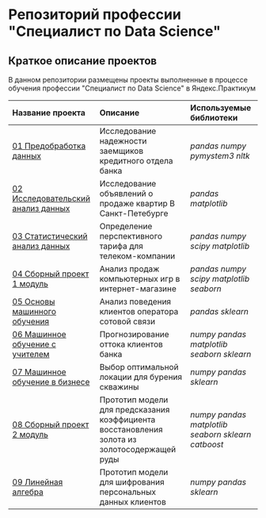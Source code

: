 # Репозиторий профессии "Специалист по Data Science"



## Краткое описание проектов

В данном репозитории размещены проекты выполненные в процессе обучения профессии "Специалист по Data Science" в Яндекс.Практикум

| Название проекта | Описание | Используемые библиотеки | 
| :---------------------- | :---------------------- | :---------------------- |
| [01 Предобработка данных](01_Предобработка_данных/) | Исследование надежности заемщиков кредитного отдела банка | *pandas* *numpy* *pymystem3* *nltk* |
| [02 Исследовательский анализ данных](02_Исследовательский_анализ_данных/) | Исследование объявлений о продаже квартир В Санкт-Петебурге | *pandas* *matplotlib* |
| [03 Статистический анализ данных](03_Статистический_анализ_данных/) | Определение перспективного тарифа для телеком-компании | *pandas* *numpy* *scipy* *matplotlib* |
| [04 Сборный проект 1 модуль](04_Сборный_проект_1_модуль/) | Анализ продаж компьютерных игр в интернет-магазине | *pandas* *numpy* *scipy* *matplotlib* *seaborn* |
| [05 Основы машинного обучения](05_Основы_машинного_обучения/) | Анализ поведения клиентов оператора сотовой связи | *pandas* *sklearn* |
| [06 Машинное обучение с учителем](06_Обучение_с_учителем/) | Прогнозирование оттока клиентов банка | *numpy* *pandas* *matplotlib* *seaborn* *sklearn* |
| [07 Машинное обучение в бизнесе](07_Машинное_обучение_в_бизнесе/) | Выбор оптимальной локации для бурения скважины | *numpy* *pandas* *sklearn* |
| [08 Сборный проект 2 модуль](08_Сборный_проект_2_модуль/) | Прототип модели для предсказания коэффициента восстановления золота из золотосодержащей руды | *numpy* *pandas* *matplotlib* *seaborn* *sklearn* *catboost* |
| [09 Линейная алгебра](09_Линейная_алгебра/) | Прототип модели для шифрования персональных данных клиентов | *numpy* *pandas* *sklearn* |